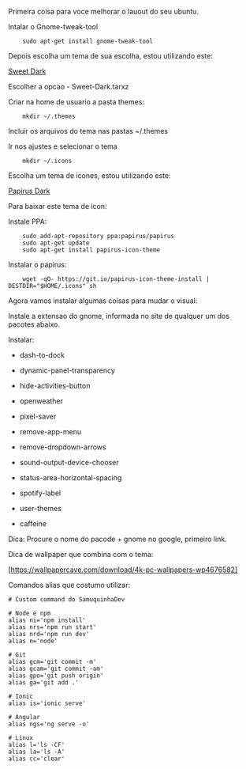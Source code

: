 Primeira coisa para voce melhorar o lauout do seu ubuntu.

Intalar o Gnome-tweak-tool

```DOS
    sudo apt-get install gnome-tweak-tool
```

Depois escolha um tema de sua escolha, estou utilizando este: 

[Sweet Dark](https://www.gnome-look.org/p/1253385/)

Escolher a opcao - Sweet-Dark.tarxz

Criar na home de usuario a pasta themes:

```DOS
    mkdir ~/.themes 
```

Incluir os arquivos do tema nas pastas ~/.themes

Ir nos ajustes e selecionar o tema

```DOS
    mkdir ~/.icons 
```

Escolha um tema de icones, estou utilizando este: 


[Papirus Dark](https://github.com/PapirusDevelopmentTeam/papirus-icon-theme)

Para baixar este tema de icon:

Instale PPA:

```
    sudo add-apt-repository ppa:papirus/papirus
    sudo apt-get update
    sudo apt-get install papirus-icon-theme
```

Instalar o papirus:

```
    wget -qO- https://git.io/papirus-icon-theme-install | DESTDIR="$HOME/.icons" sh
```

Agora vamos instalar algumas coisas para mudar o visual:

Instale a extensao do gnome, informada no site de qualquer um dos pacotes abaixo.

Instalar:

- dash-to-dock

- dynamic-panel-transparency

- hide-activities-button

- openweather

- pixel-saver

- remove-app-menu

- remove-dropdown-arrows

- sound-output-device-chooser

- status-area-horizontal-spacing

- spotify-label

- user-themes

- caffeine

Dica: Procure o nome do pacode + gnome no google, primeiro link.

Dica de wallpaper que combina com o tema:

[https://wallpapercave.com/download/4k-pc-wallpapers-wp4676582]

Comandos alias que costumo utilizar:

```
# Custom command do SamuquinhaDev

# Node e npm
alias ni='npm install'
alias nrs='npm run start'
alias nrd='npm run dev'
alias n='node'

# Git
alias gcm='git commit -m'
alias gcam='git commit -am'
alias gpo='git push origin'
alias ga='git add .'

# Ionic
alias is='ionic serve'

# Angular
alias ngs='ng serve -o'

# Linux 
alias l='ls -CF'
alias la='ls -A'
alias cc='clear'
```

